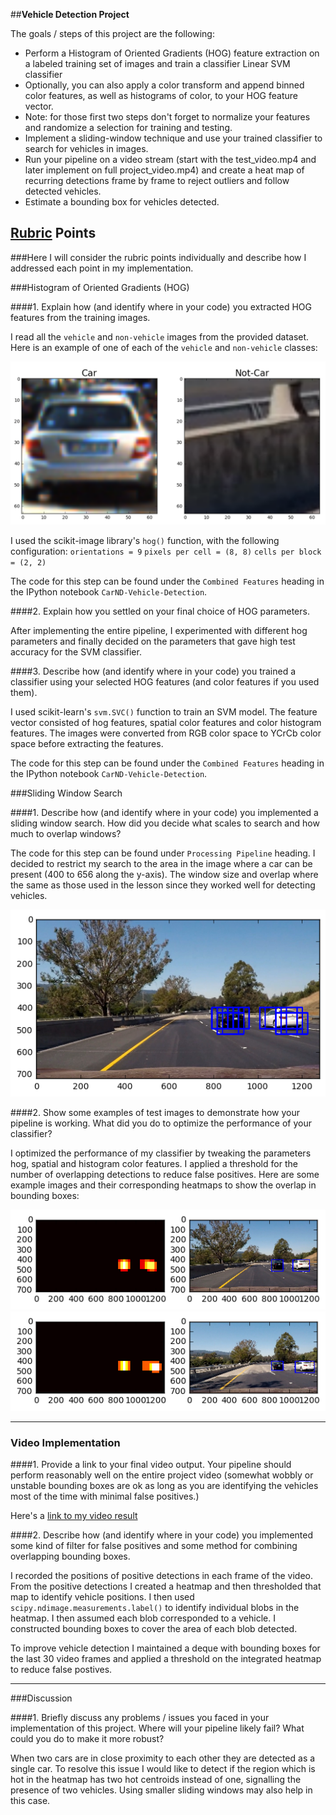 ##**Vehicle Detection Project**

The goals / steps of this project are the following:

* Perform a Histogram of Oriented Gradients (HOG) feature extraction on a labeled training set of images and train a classifier Linear SVM classifier
* Optionally, you can also apply a color transform and append binned color features, as well as histograms of color, to your HOG feature vector. 
* Note: for those first two steps don't forget to normalize your features and randomize a selection for training and testing.
* Implement a sliding-window technique and use your trained classifier to search for vehicles in images.
* Run your pipeline on a video stream (start with the test_video.mp4 and later implement on full project_video.mp4) and create a heat map of recurring detections frame by frame to reject outliers and follow detected vehicles.
* Estimate a bounding box for vehicles detected.

[//]: # (Image References)
[image1]: ./examples/car_not_car.png
[image2]: ./examples/HOG_example.jpg
[image3]: ./examples/sliding_window.png
[image4]: ./examples/detection1.png
[image5]: ./examples/detection2.png
[video1]: ./project_video_output.mp4

## [Rubric](https://review.udacity.com/#!/rubrics/513/view) Points
###Here I will consider the rubric points individually and describe how I addressed each point in my implementation.  

###Histogram of Oriented Gradients (HOG)

####1. Explain how (and identify where in your code) you extracted HOG features from the training images.

I read all the `vehicle` and `non-vehicle` images from the provided dataset. Here is an example of one of each of the `vehicle` and `non-vehicle` classes: 

![alt text][image1]

I used the scikit-image library's `hog()` function, with the following configuration:
`orientations = 9`
`pixels per cell = (8, 8)`
`cells per block = (2, 2)`

The code for this step can be found under the `Combined Features` heading in the IPython notebook `CarND-Vehicle-Detection`.

####2. Explain how you settled on your final choice of HOG parameters.

After implementing the entire pipeline, I experimented with different hog parameters and finally decided on the parameters that gave high test accuracy for the SVM classifier.

####3. Describe how (and identify where in your code) you trained a classifier using your selected HOG features (and color features if you used them).

I used scikit-learn's `svm.SVC()` function to train an SVM model. The feature vector consisted of hog features, spatial color features and color histogram features. The images were converted from RGB color space to YCrCb color space before extracting the features.

The code for this step can be found under the `Combined Features` heading in the IPython notebook `CarND-Vehicle-Detection`.

###Sliding Window Search

####1. Describe how (and identify where in your code) you implemented a sliding window search.  How did you decide what scales to search and how much to overlap windows?

The code for this step can be found under `Processing Pipeline` heading.
I decided to restrict my search to the area in the image where a car can be present (400 to 656 along the y-axis). The window size and overlap where the same as those used in the lesson since they worked well for detecting vehicles.	

![alt text][image3]

####2. Show some examples of test images to demonstrate how your pipeline is working.  What did you do to optimize the performance of your classifier?

I optimized the performance of my classifier by tweaking the parameters hog, spatial and histogram color features. I applied a threshold for the number of overlapping detections to reduce false positives. 
Here are some example images and their corresponding heatmaps to show the overlap in bounding boxes:

![alt text][image4]
![alt text][image5]

---

### Video Implementation

####1. Provide a link to your final video output.  Your pipeline should perform reasonably well on the entire project video (somewhat wobbly or unstable bounding boxes are ok as long as you are identifying the vehicles most of the time with minimal false positives.)

Here's a [link to my video result](./project_video.mp4)


####2. Describe how (and identify where in your code) you implemented some kind of filter for false positives and some method for combining overlapping bounding boxes.

I recorded the positions of positive detections in each frame of the video.  From the positive detections I created a heatmap and then thresholded that map to identify vehicle positions.  I then used `scipy.ndimage.measurements.label()` to identify individual blobs in the heatmap.  I then assumed each blob corresponded to a vehicle.  I constructed bounding boxes to cover the area of each blob detected.  

To improve vehicle detection I maintained a deque with bounding boxes for the last 30 video frames and applied a threshold on the integrated heatmap to reduce false postives. 

---

###Discussion

####1. Briefly discuss any problems / issues you faced in your implementation of this project.  Where will your pipeline likely fail?  What could you do to make it more robust?

When two cars are in close proximity to each other they are detected as a single car. To resolve this issue I would like to detect if the region which is hot in the heatmap has two hot centroids instead of one, signalling the presence of two vehicles. Using smaller sliding windows may also help in this case.

